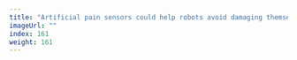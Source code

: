 ```yaml
---
title: "Artificial pain sensors could help robots avoid damaging themselves"
imageUrl: ""
index: 161
weight: 161
---
```

